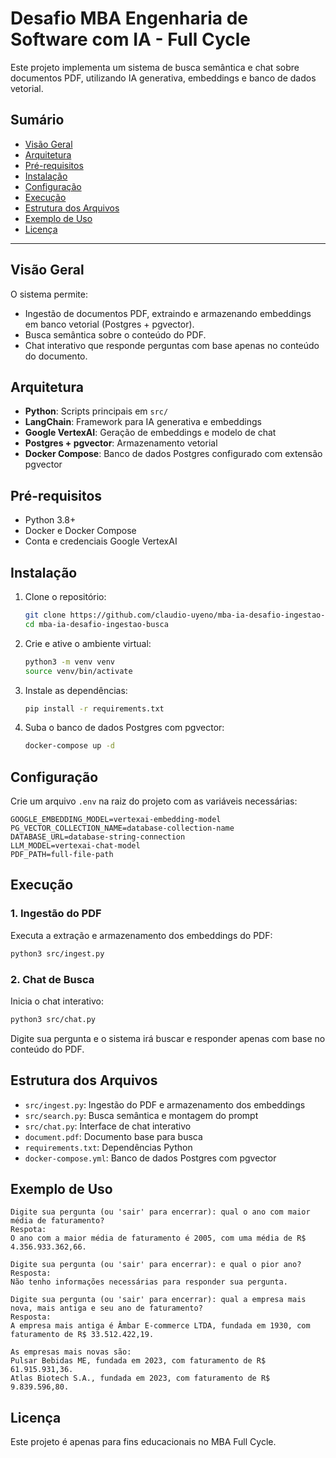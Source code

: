 
# Desafio MBA Engenharia de Software com IA - Full Cycle

Este projeto implementa um sistema de busca semântica e chat sobre documentos PDF, utilizando IA generativa, embeddings e banco de dados vetorial.

## Sumário

- [Visão Geral](#visão-geral)
- [Arquitetura](#arquitetura)
- [Pré-requisitos](#pré-requisitos)
- [Instalação](#instalação)
- [Configuração](#configuração)
- [Execução](#execução)
- [Estrutura dos Arquivos](#estrutura-dos-arquivos)
- [Exemplo de Uso](#exemplo-de-uso)
- [Licença](#licença)

---

## Visão Geral

O sistema permite:
- Ingestão de documentos PDF, extraindo e armazenando embeddings em banco vetorial (Postgres + pgvector).
- Busca semântica sobre o conteúdo do PDF.
- Chat interativo que responde perguntas com base apenas no conteúdo do documento.

## Arquitetura

- **Python**: Scripts principais em `src/`
- **LangChain**: Framework para IA generativa e embeddings
- **Google VertexAI**: Geração de embeddings e modelo de chat
- **Postgres + pgvector**: Armazenamento vetorial
- **Docker Compose**: Banco de dados Postgres configurado com extensão pgvector

## Pré-requisitos

- Python 3.8+
- Docker e Docker Compose
- Conta e credenciais Google VertexAI

## Instalação

1. Clone o repositório:
	```bash
	git clone https://github.com/claudio-uyeno/mba-ia-desafio-ingestao-busca.git
	cd mba-ia-desafio-ingestao-busca
	```

2. Crie e ative o ambiente virtual:
	```bash
	python3 -m venv venv
	source venv/bin/activate
	```

3. Instale as dependências:
	```bash
	pip install -r requirements.txt
	```

4. Suba o banco de dados Postgres com pgvector:
	```bash
	docker-compose up -d
	```

## Configuração

Crie um arquivo `.env` na raiz do projeto com as variáveis necessárias:

```env
GOOGLE_EMBEDDING_MODEL=vertexai-embedding-model
PG_VECTOR_COLLECTION_NAME=database-collection-name
DATABASE_URL=database-string-connection
LLM_MODEL=vertexai-chat-model
PDF_PATH=full-file-path
```

## Execução

### 1. Ingestão do PDF

Executa a extração e armazenamento dos embeddings do PDF:

```bash
python3 src/ingest.py
```

### 2. Chat de Busca

Inicia o chat interativo:

```bash
python3 src/chat.py
```

Digite sua pergunta e o sistema irá buscar e responder apenas com base no conteúdo do PDF.

## Estrutura dos Arquivos

- `src/ingest.py`: Ingestão do PDF e armazenamento dos embeddings
- `src/search.py`: Busca semântica e montagem do prompt
- `src/chat.py`: Interface de chat interativo
- `document.pdf`: Documento base para busca
- `requirements.txt`: Dependências Python
- `docker-compose.yml`: Banco de dados Postgres com pgvector

## Exemplo de Uso

```
Digite sua pergunta (ou 'sair' para encerrar): qual o ano com maior média de faturamento?
Respota: 
O ano com a maior média de faturamento é 2005, com uma média de R$ 4.356.933.362,66.

Digite sua pergunta (ou 'sair' para encerrar): e qual o pior ano?
Resposta: 
Não tenho informações necessárias para responder sua pergunta.

Digite sua pergunta (ou 'sair' para encerrar): qual a empresa mais nova, mais antiga e seu ano de faturamento?
Resposta:
A empresa mais antiga é Âmbar E-commerce LTDA, fundada em 1930, com faturamento de R$ 33.512.422,19.

As empresas mais novas são:
Pulsar Bebidas ME, fundada em 2023, com faturamento de R$ 61.915.931,36.
Atlas Biotech S.A., fundada em 2023, com faturamento de R$ 9.839.596,80.
```

## Licença

Este projeto é apenas para fins educacionais no MBA Full Cycle.